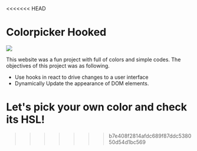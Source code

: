 <<<<<<< HEAD
# Colorpicker Hooked

<img src ="./src/images/capture.gif">

This website was a fun project with full of colors and simple codes.
The objectives of this project was as following.

- Use hooks in react to drive changes to a user interface
- Dynamically Update the appearance of DOM elements.

Let's pick your own color and check its HSL!
=======

>>>>>>> b7e408f2814afdc689f87ddc538050d54d1bc569
